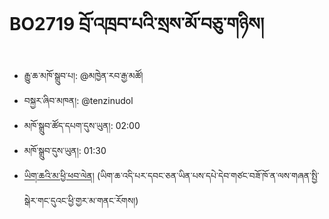 # BO2719 བྲོ་འཁྲབ་པའི་སྲས་མོ་བཅུ་གཉིས།
- རྒྱུ་ཆ་མཁོ་སྒྲུབ་པ།: @མཁྱེན་རབ་རྒྱ་མཚོ།
- བསྐྱར་ཞིབ་མཁན།: @tenzinudol
- མཁོ་སྒྲུབ་ཚོད་དཔག་དུས་ཡུན།: 02:00
- མཁོ་སྒྲུབ་དུས་ཡུན།: 01:30
- [ཡིག་ཆའི་མ་ཕྱི་ཕབ་ལེན།](https://github.com/MonlamAI/BO2719/releases/download/2719/default.pdf)
(ཡིག་ཆ་འདི་པར་དབང་ཅན་ཡིན་པས་དཔེ་དེབ་གཙང་བཟོ་ཁོ་ན་ལས་གཞན་སྤྱི་སྒེར་གང་དུའང་ཕྱི་གྱར་མ་གནང་རོགས།)
